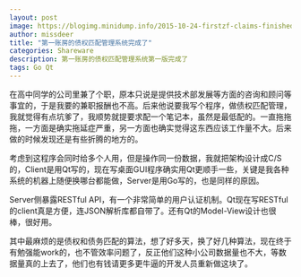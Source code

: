 ```yaml
---
layout: post
image: https://blogimg.minidump.info/2015-10-24-firstzf-claims-finished.md
author: missdeer
title: "第一账房的债权匹配管理系统完成了"
categories: Shareware
description: 第一账房的债权匹配管理系统第一版完成了
tags: Go Qt
---
```

在高中同学的公司里兼了个职，原本只说是提供技术部发展等方面的咨询和顾问等事宜的，于是我要的兼职报酬也不高。后来他说要我写个程序，做债权匹配管理，我就觉得有点坑爹了，我顺势就提要求配一个笔记本，虽然是最低配的。一直拖拖拖，一方面是确实拖延症严重，另一方面也确实觉得这东西应该工作量不大。后来做的时候发现还是有些折腾的地方的。

考虑到这程序会同时给多个人用，但是操作同一份数据，我就把架构设计成C/S的，Client是用Qt写的，现在写桌面GUI程序确实用Qt更顺手一些，关键是我各种系统的机器上随便换哪台都能做，Server是用Go写的，也是同样的原因。

Server侧暴露RESTful API，有一个非常简单的用户认证机制。Qt现在写RESTful的client真是方便，连JSON解析库都自带了。还有Qt的Model-View设计也很棒，很好用。

其中最麻烦的是债权和债务匹配的算法，想了好多天，换了好几种算法，现在终于有勉强能work的，也不管效率问题了，反正他们这种小公司数据量也不大，等数据量真的上去了，他们也有钱请更多更牛逼的开发人员重新做这块了。
